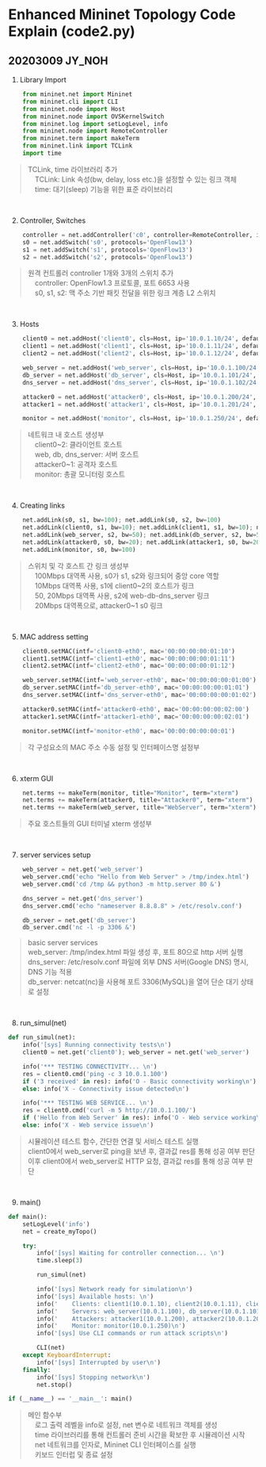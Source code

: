 # Enhanced Mininet Topology Code Explain (code2.py)
## 20203009 JY_NOH

1. Library Import
```python
    from mininet.net import Mininet
    from mininet.cli import CLI
    from mininet.node import Host
    from mininet.node import OVSKernelSwitch
    from mininet.log import setLogLevel, info
    from mininet.node import RemoteController
    from mininet.term import makeTerm
    from mininet.link import TCLink
    import time
```
> TCLink, time 라이브러리 추가<br>
&emsp;TCLink: Link 속성(bw, delay, loss etc.)을 설정할 수 있는 링크 객체<br>
&emsp;time: 대기(sleep) 기능을 위한 표준 라이브러리<br>
<br>

2. Controller, Switches
```python
    controller = net.addController('c0', controller=RemoteController, ip='127.0.0.1', port=6653, protocols='OpenFlow13')
    s0 = net.addSwitch('s0', protocols='OpenFlow13')
    s1 = net.addSwitch('s1', protocols='OpenFlow13')
    s2 = net.addSwitch('s2', protocols='OpenFlow13')
```
> 원격 컨트롤러 controller 1개와 3개의 스위치 추가<br>
&emsp;controller: OpenFlow1.3 프로토콜, 포트 6653 사용<br>
&emsp;s0, s1, s2: 맥 주소 기반 패킷 전달을 위한 링크 계층 L2 스위치<br>
<br>

3. Hosts
```python
    client0 = net.addHost('client0', cls=Host, ip='10.0.1.10/24', defaultRoute=None)
    client1 = net.addHost('client1', cls=Host, ip='10.0.1.11/24', defaultRoute=None)
    client2 = net.addHost('client2', cls=Host, ip='10.0.1.12/24', defaultRoute=None)

    web_server = net.addHost('web_server', cls=Host, ip='10.0.1.100/24', defaultRoute=None)
    db_server = net.addHost('db_server', cls=Host, ip='10.0.1.101/24', defaultRoute=None)
    dns_server = net.addHost('dns_server', cls=Host, ip='10.0.1.102/24', defaultRoute=None)

    attacker0 = net.addHost('attacker0', cls=Host, ip='10.0.1.200/24', defaultRoute=None)
    attacker1 = net.addHost('attacker1', cls=Host, ip='10.0.1.201/24', defaultRoute=None)

    monitor = net.addHost('monitor', cls=Host, ip='10.0.1.250/24', defaultRoute=None)
```
> 네트워크 내 호스트 생성부<br>
&emsp;client0~2: 클라이언트 호스트<br>
&emsp;web, db, dns_server: 서버 호스트<br>
&emsp;attacker0~1: 공격자 호스트<br>
&emsp;monitor: 총괄 모니터링 호스트<br>
<br>

4. Creating links
```python
    net.addLink(s0, s1, bw=100); net.addLink(s0, s2, bw=100)
    net.addLink(client0, s1, bw=10); net.addLink(client1, s1, bw=10); net.addLink(client2, s1, bw=10)
    net.addLink(web_server, s2, bw=50); net.addLink(db_server, s2, bw=50); net.addLink(dns_server, s2, bw=20)
    net.addLink(attacker0, s0, bw=20); net.addLink(attacker1, s0, bw=20)
    net.addLink(monitor, s0, bw=100)
```
> 스위치 및 각 호스트 간 링크 생성부<br>
&emsp;100Mbps 대역폭 사용, s0가 s1, s2와 링크되어 중앙 core 역할<br>
&emsp;10Mbps 대역폭 사용, s1에 client0~2의 호스트가 링크<br>
&emsp;50, 20Mbps 대역폭 사용, s2에 web-db-dns_server 링크<br>
&emsp;20Mbps 대역폭으로, attacker0~1 s0 링크<br>
<br>

5. MAC address setting
```python
    client0.setMAC(intf='client0-eth0', mac='00:00:00:00:01:10')
    client1.setMAC(intf='client1-eth0', mac='00:00:00:00:01:11')
    client2.setMAC(intf='client2-eth0', mac='00:00:00:00:01:12')

    web_server.setMAC(intf='web_server-eth0', mac='00:00:00:00:01:00')
    db_server.setMAC(intf='db_server-eth0', mac='00:00:00:00:01:01')
    dns_server.setMAC(intf='dns_server-eth0', mac='00:00:00:00:01:02')

    attacker0.setMAC(intf='attacker0-eth0', mac='00:00:00:00:02:00')
    attacker1.setMAC(intf='attacker1-eth0', mac='00:00:00:00:02:01')

    monitor.setMAC(intf='monitor-eth0', mac='00:00:00:00:00:01')
```
> 각 구성요소의 MAC 주소 수동 설정 및 인터페이스명 설정부<br>
<br>

6. xterm GUI
```python
    net.terms += makeTerm(monitor, title="Monitor", term="xterm")
    net.terms += makeTerm(attacker0, title="Attacker0", term="xterm")
    net.terms += makeTerm(web_server, title="WebServer", term="xterm")
```
> 주요 호스트들의 GUI 터미널 xterm 생성부<br>
<br>

7. server services setup
```python
    web_server = net.get('web_server')
    web_server.cmd('echo "Hello from Web Server" > /tmp/index.html')
    web_server.cmd('cd /tmp && python3 -m http.server 80 &')

    dns_server = net.get('dns_server')
    dns_server.cmd('echo "nameserver 8.8.8.8" > /etc/resolv.conf')

    db_server = net.get('db_server')
    db_server.cmd('nc -l -p 3306 &')
``` 
> basic server services<br>
web_server: /tmp/index.html 파일 생성 후, 포트 80으로 http 서버 실행<br>
dns_server: /etc/resolv.conf 파일에 외부 DNS 서버(Google DNS) 명시, DNS 기능 적용<br>
db_server: netcat(nc)을 사용해 포트 3306(MySQL)을 열어 단순 대기 상태로 설정<br>
<br>

8. run_simul(net)
```python
def run_simul(net):
    info('[sys] Running connectivity tests\n')
    client0 = net.get('client0'); web_server = net.get('web_server')

    info('*** TESTING CONNECTIVITY... \n')
    res = client0.cmd('ping -c 3 10.0.1.100')
    if ('3 received' in res): info('O - Basic connectivity working\n')
    else: info('X - Connectivity issue detected\n')

    info('*** TESTING WEB SERVICE... \n')
    res = client0.cmd('curl -m 5 http://10.0.1.100/')
    if ('Hello from Web Server' in res): info('O - Web service working\n')
    else: info('X - Web service issue\n')
```
> 시뮬레이션 테스트 함수, 간단한 연결 및 서비스 테스트 실행<br>
client0에서 web_server로 ping을 보낸 후, 결과값 res를 통해 성공 여부 판단<br>
이후 client0에서 web_server로 HTTP 요청, 결과값 res를 통해 성공 여부 판단<br>
<br>

9. main()
```python
def main():
    setLogLevel('info')
    net = create_myTopo()

    try:
        info('[sys] Waiting for controller connection... \n')
        time.sleep(3)

        run_simul(net)

        info('[sys] Network ready for simulation\n')
        info('[sys] Available hosts: \n')
        info('    Clients: client1(10.0.1.10), client2(10.0.1.11), client3(10.0.1.12)\n')
        info('    Servers: web_server(10.0.1.100), db_server(10.0.1.101), dns_server(10.0.1.102)\n')
        info('    Attackers: attacker1(10.0.1.200), attacker2(10.0.1.201)\n')
        info('    Monitor: monitor(10.0.1.250)\n')
        info('[sys] Use CLI commands or run attack scripts\n')

        CLI(net)
    except KeyboardInterrupt:
        info('[sys] Interrupted by user\n')
    finally:
        info('[sys] Stopping network\n')
        net.stop()

if (__name__) == '__main__': main()
```
> 메인 함수부<br>
&emsp;로그 출력 레벨을 info로 설정, net 변수로 네트워크 객체를 생성<br>
&emsp;time 라이브러리를 통해 컨트롤러 준비 시간을 확보한 후 시뮬레이션 시작<br>
&emsp;net 네트워크를 인자로, Mininet CLI 인터페이스를 실행<br>
&emsp;키보드 인터럽 및 종료 설정<br>
<br>

